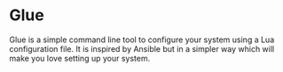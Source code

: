 # Glue

Glue is a simple command line tool to configure your system using a Lua configuration file.
It is inspired by Ansible but in a simpler way which will make you love setting up your system.


